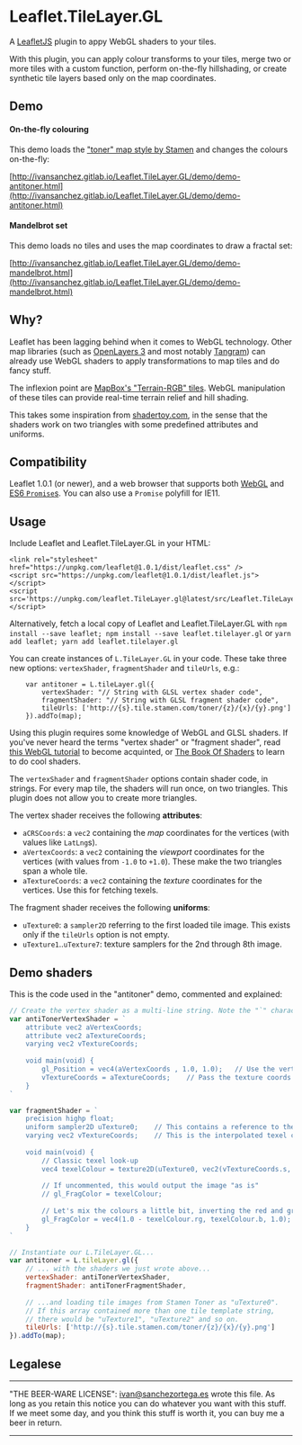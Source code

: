 # Leaflet.TileLayer.GL

A [LeafletJS](http://www.leafletjs.com) plugin to appy WebGL shaders to your tiles.

With this plugin, you can apply colour transforms to your tiles, merge two or 
more tiles with a custom function, perform on-the-fly hillshading, or create synthetic
tile layers based only on the map coordinates.

## Demo

#### On-the-fly colouring

This demo loads the ["toner" map style by Stamen](http://maps.stamen.com/toner/) and changes the colours on-the-fly:

[http://ivansanchez.gitlab.io/Leaflet.TileLayer.GL/demo/demo-antitoner.html](http://ivansanchez.gitlab.io/Leaflet.TileLayer.GL/demo/demo-antitoner.html)

#### Mandelbrot set

This demo loads no tiles and uses the map coordinates to draw a fractal set:

[http://ivansanchez.gitlab.io/Leaflet.TileLayer.GL/demo/demo-mandelbrot.html](http://ivansanchez.gitlab.io/Leaflet.TileLayer.GL/demo/demo-mandelbrot.html)


## Why?

Leaflet has been lagging behind when it comes to WebGL technology. Other map libraries (such as [OpenLayers 3]() and most notably [Tangram](https://mapzen.com/products/tangram/)) can already use WebGL shaders to apply transformations to map tiles and do fancy stuff.

The inflexion point are [MapBox's "Terrain-RGB" tiles](https://www.mapbox.com/blog/terrain-rgb/). WebGL manipulation of these tiles can provide real-time terrain relief and hill shading.

This takes some inspiration from [shadertoy.com](http://www.shadertoy.com), in the sense that the shaders work on two triangles with some predefined attributes and uniforms.

## Compatibility

Leaflet 1.0.1 (or newer), and a web browser that supports both [WebGL](http://caniuse.com/#search=webgl) and [ES6 `Promise`s](http://caniuse.com/#search=promise). You can also use a `Promise` polyfill for IE11.

## Usage

Include Leaflet and Leaflet.TileLayer.GL in your HTML:

```
<link rel="stylesheet" href="https://unpkg.com/leaflet@1.0.1/dist/leaflet.css" />
<script src="https://unpkg.com/leaflet@1.0.1/dist/leaflet.js"></script>
<script src='https://unpkg.com/leaflet.TileLayer.gl@latest/src/Leaflet.TileLayer.GL'></script>
```

Alternatively, fetch a local copy of Leaflet and Leaflet.TileLayer.GL with `npm install --save leaflet; npm install --save leaflet.tilelayer.gl` or `yarn add leaflet; yarn add leaflet.tilelayer.gl`

You can create instances of `L.TileLayer.GL` in your code. These take three new options: `vertexShader`, `fragmentShader` and `tileUrls`, e.g.:

```
	var antitoner = L.tileLayer.gl({
		vertexShader: "// String with GLSL vertex shader code",
		fragmentShader: "// String with GLSL fragment shader code",
		tileUrls: ['http://{s}.tile.stamen.com/toner/{z}/{x}/{y}.png']
	}).addTo(map);
```

Using this plugin requires some knowledge of WebGL and GLSL shaders. If you've never heard the terms "vertex shader" or "fragment shader", read [this WebGL tutorial](https://developer.mozilla.org/en-US/docs/Web/API/WebGL_API/Tutorial/Getting_started_with_WebGL) to become acquinted, or [The Book Of Shaders](https://thebookofshaders.com/) to learn to do cool shaders.

The `vertexShader` and `fragmentShader` options contain shader code, in strings. For every map tile, the shaders will run once, on two triangles. This plugin does not allow you to create more triangles.

The vertex shader receives the following **attributes**:

* `aCRSCoords`: a `vec2` containing the *map* coordinates for the vertices (with values like `LatLng`s).
* `aVertexCoords`: a `vec2` containing the *viewport* coordinates for the vertices (with values from `-1.0` to `+1.0`). These make the two triangles span a whole tile.
* `aTextureCoords`: a `vec2` containing the *texture* coordinates for the vertices. Use this for fetching texels.

The fragment shader receives the following **uniforms**:

* `uTexture0`: a `sampler2D` referring to the first loaded tile image. This exists only if the `tileUrls` option is not empty.
* `uTexture1`..`uTexture7`: texture samplers for the 2nd through 8th image.

## Demo shaders

This is the code used in the "antitoner" demo, commented and explained:

```js
// Create the vertex shader as a multi-line string. Note the "`" character, valid only in ES6 JavaScript.
var antiTonerVertexShader = `
	attribute vec2 aVertexCoords;
	attribute vec2 aTextureCoords;
	varying vec2 vTextureCoords;
	
	void main(void) {
		gl_Position = vec4(aVertexCoords , 1.0, 1.0);	// Use the vertex coords as given
		vTextureCoords = aTextureCoords;	// Pass the texture coords to the frag shader
	}
`

var fragmentShader = `
	precision highp float;
	uniform sampler2D uTexture0;	// This contains a reference to the tile image loaded from the network
	varying vec2 vTextureCoords;	// This is the interpolated texel coords for this fragment
	
	void main(void) {
		// Classic texel look-up
		vec4 texelColour = texture2D(uTexture0, vec2(vTextureCoords.s, vTextureCoords.t));
		
		// If uncommented, this would output the image "as is"
		// gl_FragColor = texelColour;
		
		// Let's mix the colours a little bit, inverting the red and green channels.
		gl_FragColor = vec4(1.0 - texelColour.rg, texelColour.b, 1.0);
	}
`

// Instantiate our L.TileLayer.GL...
var antitoner = L.tileLayer.gl({
	// ... with the shaders we just wrote above...
	vertexShader: antiTonerVertexShader,
	fragmentShader: antiTonerFragmentShader,
	 
	// ...and loading tile images from Stamen Toner as "uTexture0".
	// If this array contained more than one tile template string, 
	// there would be "uTexture1", "uTexture2" and so on.
	tileUrls: ['http://{s}.tile.stamen.com/toner/{z}/{x}/{y}.png']
}).addTo(map);
```

## Legalese

----------------------------------------------------------------------------

"THE BEER-WARE LICENSE":
<ivan@sanchezortega.es> wrote this file. As long as you retain this notice you
can do whatever you want with this stuff. If we meet some day, and you think
this stuff is worth it, you can buy me a beer in return.

----------------------------------------------------------------------------

